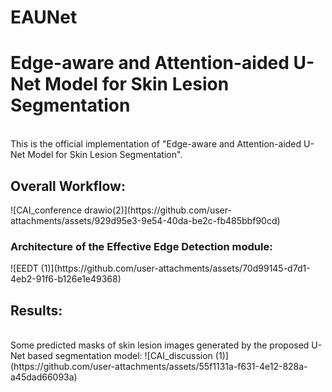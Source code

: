 # EAUNet

<h1>Edge-aware and Attention-aided U-Net Model for Skin Lesion Segmentation</h1>
<br>
This is the official implementation of "Edge-aware and Attention-aided U-Net Model for Skin Lesion Segmentation".

<h2>Overall Workflow:</h2>
![CAI_conference drawio(2)](https://github.com/user-attachments/assets/929d95e3-9e54-40da-be2c-fb485bbf90cd)
<br>
<h3>Architecture of the Effective Edge Detection module:</h3>
![EEDT (1)](https://github.com/user-attachments/assets/70d99145-d7d1-4eb2-91f6-b126e1e49368)
<br>
<h2>Results:</h2>
<br>
Some predicted masks of skin lesion images generated by the proposed U-Net based segmentation model:
![CAI_discussion (1)](https://github.com/user-attachments/assets/55f1131a-f631-4e12-828a-a45dad66093a)
